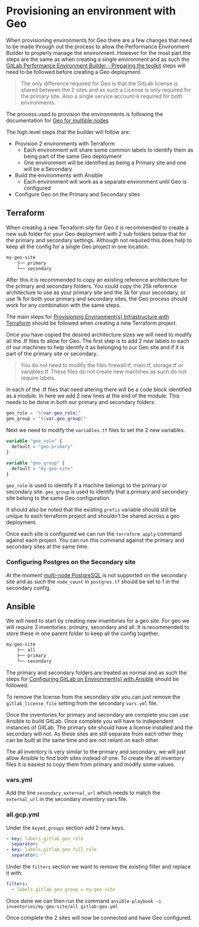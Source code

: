 # Provisioning an environment with Geo

When provisioning environments for Geo there are a few changes that need to be made through out the process to allow the Performance Environment Builder to properly manage the environment. However for the most part the steps are the same as when creating a single environment and as such the [GitLab Performance Environment Builder - Preparing the toolkit](https://gitlab.com/gitlab-org/quality/performance-environment-builder/-/blob/master/docs/prep_toolkit.md) steps will need to be followed before creating a Geo deployment. 
> The only difference required for Geo is that the GitLab license is shared between the 2 sites and as such a License is only required for the primary site. Also a single service account is required for both environments.



The process used to provision the environments is following the documentation for [Geo for multiple nodes](https://docs.gitlab.com/ee/administration/geo/replication/multiple_servers.html)

The high level steps that the builder will follow are:
  - Provision 2 environments with Terraform
    - Each environment will share some common labels to identify them as being part of the same Geo deployment
    - One environment will be identified as being a Primary site and one will be a Secondary
  -   Build the environments with Ansible
      -   Each environment will work as a separate environment until Geo is configured
  -   Configure Geo on the Primary and Secondary sites

## Terraform

When creating a new Terraform site for Geo it is recommended to create a new sub folder for your Geo deployment with 2 sub folders below that for the primary and secondary settings. Although not required this does help to keep all the config for a single Geo project in one location. 

```bash
my-geo-site
    ├── primary
    └── secondary
```

After this it is recommended to copy an existing reference architecture for the primary and secondary folders. You could copy the 25k reference architecture to use as your primary site and the 3k for your secondary, or use 1k for both your primary and secondary sites, the Geo process should work for any combination with the same steps.

The main steps for [Provisioning Environment(s) Infrastructure with Terraform](https://gitlab.com/gitlab-org/quality/performance-environment-builder/-/blob/master/docs/building_environments.md#provisioning-environments-infrastructure-with-terraform) should be followed when creating a new Terraform project.

Once you have copied the desired architecture sizes we will need to modify all the .tf files to allow for Geo. The first step is to add 2 new labels to each of our machines to help identify it as belonging to our Geo site and if it is part of the primary site or secondary.

> You do not need to modify the files firewall.tf, main.tf, storage.tf or variables.tf. These files do not create new machines as such do not require labels.

In each of the .tf files that need altering there will be a code block identified as a module. In here we add 2 new lines at the end of the module. This needs to be done in both our primary and secondary folders:
```terraform
geo_role = "${var.geo_role}"
geo_group = "${var.geo_group}"
```
Next we need to modify the `variables.tf` files to set the 2 new variables.
```terraform
variable "geo_role" {
  default = "geo-primary"
}

variable "geo_group" {
  default = "my-geo-site"
}
```
`geo_role` is used to identify if a machine belongs to the primary or secondary site.
`geo_group` is used to identify that a primary and secondary site belong to the same Geo configuration.

It should also be noted that the existing `prefix` variable should still be unique to each terraform project and shouldn't be shared across a geo deployment.

Once each site is configured we can run the `terraform apply` command against each project. You can run this command against the primary and secondary sites at the same time.

### Configuring Postgres on the Secondary site
At the moment [multi-node PostgreSQL](https://docs.gitlab.com/ee/administration/geo/replication/multiple_servers.html#step-2-configure-the-main-read-only-replica-postgresql-database-on-the-secondary-node) is not supported on the secondary site and as such the `node_count` in `postgres.tf` should be set to 1 in the secondary config.

## Ansible

We will need to start by creating new inventories for a geo site. For geo we will require 3 inventories: primary, secondary and all. It is recommended to store these in one parent folder to keep all the config together.
```bash
my-geo-site
    ├── all
    ├── primary
    └── secondary
```
The primary and secondary folders are treated as normal and as such the steps for [Configuring GitLab on Environment(s) with Ansible](https://gitlab.com/gitlab-org/quality/performance-environment-builder/-/blob/master/docs/building_environments.md#configuring-gitlab-on-environments-with-ansible) should be followed.

To remove the license from the secondary site you can just remove the `gitlab_license_file` setting from the secondary `vars.yml` file.

Once the inventories for primary and secondary are complete you can use Ansible to build GitLab. Once complete you will have to independent instances of GitLab. The primary site should have a license installed and the secondary will not.
As these sites are still separate from each other they can be built at the same time and are not reliant on each other.

The all inventory is very similar to the primary and secondary, we will just allow Ansible to find both sites instead of one. To create the all inventory files it is easiest to copy them from primary and modify some values. 

### vars.yml
Add the line `secondary_external_url` which needs to match the `external_url` in the secondary inventory vars file.

### all.gcp.yml
Under the `keyed_groups` section add 2 new keys.
```yaml
- key: labels.gitlab_geo_role
  separator: ''
- key: labels.gitlab_geo_full_role
  separator: ''
```
Under the `filters` section we want to remove the existing filter and replace it with:
```yaml
filters:
  - labels.gitlab_geo_group = my-geo-site
```

Once done we can then run the command
`ansible-playbook -i inventories/my-geo-site/all gitlab-geo.yml` 

Once complete the 2 sites will now be connected and have Geo configured.